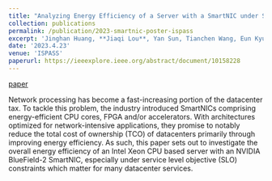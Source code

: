 ```yaml
---
title: "Analyzing Energy Efficiency of a Server with a SmartNIC under SLO Constraints"
collection: publications
permalink: /publication/2023-smartnic-poster-ispass
excerpt: 'Jinghan Huang, **Jiaqi Lou**, Yan Sun, Tianchen Wang, Eun Kyung Lee, Nam Sung Kim. <br /> [paper](https://ieeexplore.ieee.org/abstract/document/10158228){: .btn--research}'
date: '2023.4.23'
venue: 'ISPASS'
paperurl: https://ieeexplore.ieee.org/abstract/document/10158228
---
```


[paper](https://ieeexplore.ieee.org/abstract/document/10158228) 

Network processing has become a fast-increasing portion of the datacenter tax. To tackle this problem, the industry introduced SmartNICs comprising energy-efficient CPU cores, FPGA and/or accelerators. With architectures optimized for network-intensive applications, they promise to notably reduce the total cost of ownership (TCO) of datacenters primarily through improving energy efficiency. As such, this paper sets out to investigate the overall energy efficiency of an Intel Xeon CPU based server with an NVIDIA BlueField-2 SmartNIC, especially under service level objective (SLO) constraints which matter for many datacenter services.

